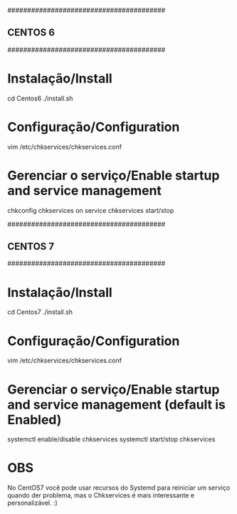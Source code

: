 ########################################
##             CENTOS 6               ##
########################################

Instalação/Install
=====
cd Centos6
./install.sh

Configuração/Configuration
=====
vim /etc/chkservices/chkservices.conf

Gerenciar o serviço/Enable startup and service management
=====
chkconfig chkservices on
service chkservices start/stop


########################################
##             CENTOS 7               ##
########################################

Instalação/Install
=====
cd Centos7
./install.sh

Configuração/Configuration
=====
vim /etc/chkservices/chkservices.conf

Gerenciar o serviço/Enable startup and service management (default is Enabled)
=====
systemctl enable/disable chkservices
systemctl start/stop chkservices


OBS
====
No CentOS7 você pode usar recursos do Systemd para reiniciar um serviço quando
der problema, mas o Chkservices é mais interessante e personalizável. :)
